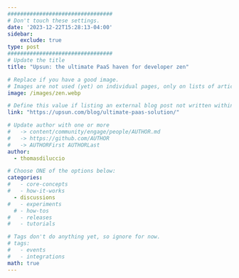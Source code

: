 ```yaml
---
#################################
# Don't touch these settings.
date: '2023-12-22T15:28:13-04:00'
sidebar:
    exclude: true
type: post
#################################
# Update the title
title: "Upsun: the ultimate PaaS haven for developer zen"

# Replace if you have a good image. 
# Images are not used (yet) on individual pages, only on lists of articles.
image: /images/zen.webp

# Define this value if listing an external blog post not written within this site.
link: "https://upsun.com/blog/ultimate-paas-solution/"

# Update author with one or more
#   -> content/community/engage/people/AUTHOR.md
#   -> https://github.com/AUTHOR
#   -> AUTHORFirst AUTHORLast
author:
  - thomasdiluccio

# Choose ONE of the options below:
categories:
#   - core-concepts
#   - how-it-works
  - discussions
#   - experiments
  # - how-tos
#   - releases
#   - tutorials

# Tags don't do anything yet, so ignore for now.
# tags:
#   - events
#   - integrations
math: true
---
```

